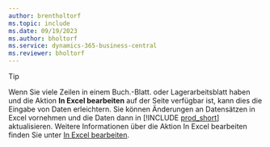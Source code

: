 ```yaml
---
author: brentholtorf
ms.topic: include
ms.date: 09/19/2023
ms.author: bholtorf
ms.service: dynamics-365-business-central
ms.reviewer: bholtorf
---
```


> [!TIP]
> Wenn Sie viele Zeilen in einem Buch.-Blatt. oder Lagerarbeitsblatt haben und die Aktion **In Excel bearbeiten** auf der Seite verfügbar ist, kann dies die Eingabe von Daten erleichtern. Sie können Änderungen an Datensätzen in Excel vornehmen und die Daten dann in [!INCLUDE [prod_short](prod_short.md)] aktualisieren. Weitere Informationen über die Aktion In Excel bearbeiten finden Sie unter [In Excel bearbeiten](../across-work-with-excel.md#edit-in-excel). 